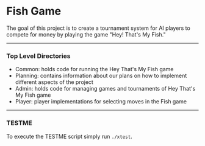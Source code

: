 # Fish Game

The goal of this project is to create a tournament system for AI players to compete for money by playing the game "Hey! That's My Fish."

---
### Top Level Directories

- Common: holds code for running the Hey That's My Fish game
- Planning: contains information about our plans on how to implement different aspects of the project
- Admin: holds code for managing games and tournaments of Hey That's My Fish game
- Player: player implementations for selecting moves in the Fish game



---
### TESTME

To execute the TESTME script simply run `./xtest`.
